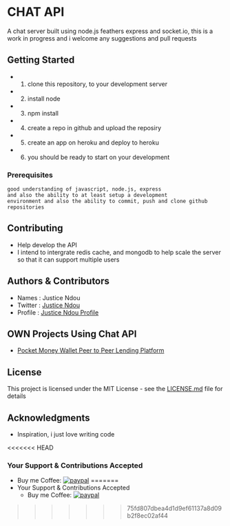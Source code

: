 # CHAT API

A chat server built using node.js feathers express and socket.io, this is a work in progress and i welcome any 
suggestions and pull requests

## Getting Started

* 1. clone this repository, to your development server
* 2. install node
* 3. npm install
* 4. create a repo in github and upload the reposiry
* 5. create an app on heroku and deploy to heroku
* 6. you should be ready to start on your development

### Prerequisites
    good understanding of javascript, node.js, express 
    and also the ability to at least setup a development
    environment and also the ability to commit, push and clone github repositories

## Contributing
* Help develop the API
* I intend to intergrate redis cache, and mongodb to help scale the server so that it can support multiple users


## Authors & Contributors
* Names : Justice Ndou
* Twitter : [Justice Ndou](https://twitter.com/@blueitserver)
* Profile : [Justice Ndou Profile](https://justice-ndou.site/)    
        
## OWN Projects Using Chat API    
* [Pocket Money Wallet Peer to Peer Lending Platform](https://www.pocket-money.site/)

## License

This project is licensed under the MIT License - see the [LICENSE.md](LICENSE.md) file for details

## Acknowledgments

* Inspiration, i just love writing code

<<<<<<< HEAD
### Your Support &amp; Contributions Accepted
  - Buy me Coffee: [![paypal](https://www.paypalobjects.com/en_US/i/btn/btn_donateCC_LG.gif)](https://www.paypal.com/donate?hosted_button_id=7C8NUSPWJX4Z6)
=======
- Your Support &amp; Contributions Accepted
  - Buy me Coffee: [![paypal](https://www.paypalobjects.com/en_US/i/btn/btn_donateCC_LG.gif)](https://www.paypal.com/donate?hosted_button_id=7C8NUSPWJX4Z6)
>>>>>>> 75fd807dbea4d1d9ef61137a8d09b2f8ec02af44
